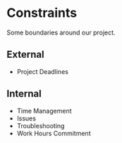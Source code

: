 # Constraints

Some boundaries around our project.

## External

- Project Deadlines

## Internal

- Time Management
- Issues
- Troubleshooting
- Work Hours Commitment
